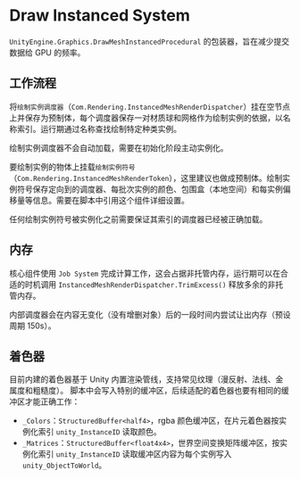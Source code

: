 # Draw Instanced System

`UnityEngine.Graphics.DrawMeshInstancedProcedural` 的包装器，旨在减少提交数据给 GPU 的频率。


## 工作流程

将`绘制实例调度器`（`Com.Rendering.InstancedMeshRenderDispatcher`）挂在空节点上并保存为预制体，每个调度器保存一对材质球和网格作为绘制实例的依据，以名称索引。运行期通过名称查找绘制特定种类实例。

绘制实例调度器不会自动加载，需要在初始化阶段主动实例化。

要绘制实例的物体上挂载`绘制实例符号`（`Com.Rendering.InstancedMeshRenderToken`），这里建议也做成预制体。绘制实例符号保存定向到的调度器、每批次实例的颜色、包围盒（本地空间）和每实例偏移量等信息。需要在脚本中引用这个组件详细设置。

任何绘制实例符号被实例化之前需要保证其索引的调度器已经被正确加载。


## 内存

核心组件使用 `Job System` 完成计算工作，这会占据非托管内存，运行期可以在合适的时机调用 `InstancedMeshRenderDispatcher.TrimExcess()` 释放多余的非托管内存。

内部调度器会在内容无变化（没有增删对象）后的一段时间内尝试让出内存（预设周期 150s）。


## 着色器

目前内建的着色器基于 Unity 内置渲染管线，支持常见纹理（漫反射、法线、金属度和粗糙度）。
脚本中会写入特别的缓冲区，后续适配的着色器也要有相同的缓冲区才能正确工作：
- `_Colors`：`StructuredBuffer<half4>`，rgba 颜色缓冲区，在片元着色器按实例化索引 `unity_InstanceID` 读取颜色。
- `_Matrices`：`StructuredBuffer<float4x4>`，世界空间变换矩阵缓冲区，按实例化索引 `unity_InstanceID` 读取缓冲区内容为每个实例写入 `unity_ObjectToWorld`。